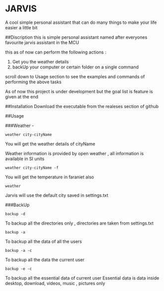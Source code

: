 # JARVIS
A cool simple personal assistant that can do many things to make your life easier a little bit


##Discription
this is simple personal assistant named after everyones favourite jarvis assistant in the MCU 

this as of now can perform the following actions :

1. Get you the weather details
2. backUp your computer or certain folder on a single command

scroll down to Usage section to see the examples and commands of performing the above tasks

As of now this project is under development but the goal list is feature is given at the end


##Installation
Download the executable from the realeses section of github


##Usage

###Weather - 
```console
weather city-cityName
```
You will get the weather details of cityName

Weather information is provided by open weather , all information is available in SI units

```console
weather city-cityName -f
```
You will get the temperature in faraniet also

```console
weather
```
Jarvis will use the default city saved in settings.txt


###BackUp
```console
backup -d 
```
To backup all the directories only , directories are taken from settings.txt

```console
backup -a
```
To backup all the data of all the users

```console
backup -a -c
```
To backup all the data the current user

```console
backup -e -c
```
To backup all the essential data of current user 
Essential data is data inside desktop, download, videos, music , pictures only

